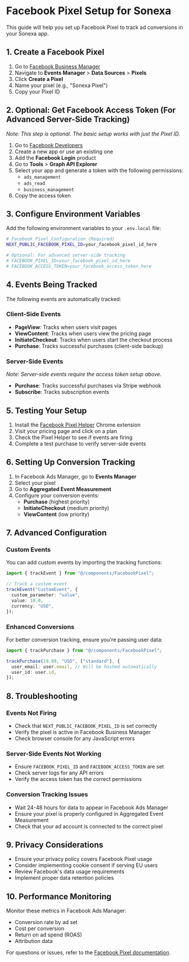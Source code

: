 # Facebook Pixel Setup for Sonexa

This guide will help you set up Facebook Pixel to track ad conversions in your Sonexa app.

## 1. Create a Facebook Pixel

1. Go to [Facebook Business Manager](https://business.facebook.com/)
2. Navigate to **Events Manager** > **Data Sources** > **Pixels**
3. Click **Create a Pixel**
4. Name your pixel (e.g., "Sonexa Pixel")
5. Copy your Pixel ID

## 2. Optional: Get Facebook Access Token (For Advanced Server-Side Tracking)

_Note: This step is optional. The basic setup works with just the Pixel ID._

1. Go to [Facebook Developers](https://developers.facebook.com/)
2. Create a new app or use an existing one
3. Add the **Facebook Login** product
4. Go to **Tools** > **Graph API Explorer**
5. Select your app and generate a token with the following permissions:
   - `ads_management`
   - `ads_read`
   - `business_management`
6. Copy the access token

## 3. Configure Environment Variables

Add the following environment variables to your `.env.local` file:

```bash
# Facebook Pixel Configuration (Required)
NEXT_PUBLIC_FACEBOOK_PIXEL_ID=your_facebook_pixel_id_here

# Optional: For advanced server-side tracking
# FACEBOOK_PIXEL_ID=your_facebook_pixel_id_here
# FACEBOOK_ACCESS_TOKEN=your_facebook_access_token_here
```

## 4. Events Being Tracked

The following events are automatically tracked:

### Client-Side Events

- **PageView**: Tracks when users visit pages
- **ViewContent**: Tracks when users view the pricing page
- **InitiateCheckout**: Tracks when users start the checkout process
- **Purchase**: Tracks successful purchases (client-side backup)

### Server-Side Events

_Note: Server-side events require the access token setup above._

- **Purchase**: Tracks successful purchases via Stripe webhook
- **Subscribe**: Tracks subscription events

## 5. Testing Your Setup

1. Install the [Facebook Pixel Helper](https://chrome.google.com/webstore/detail/facebook-pixel-helper/fdgfkebogiimcoedmjlckhdkpoggiemg) Chrome extension
2. Visit your pricing page and click on a plan
3. Check the Pixel Helper to see if events are firing
4. Complete a test purchase to verify server-side events

## 6. Setting Up Conversion Tracking

1. In Facebook Ads Manager, go to **Events Manager**
2. Select your pixel
3. Go to **Aggregated Event Measurement**
4. Configure your conversion events:
   - **Purchase** (highest priority)
   - **InitiateCheckout** (medium priority)
   - **ViewContent** (low priority)

## 7. Advanced Configuration

### Custom Events

You can add custom events by importing the tracking functions:

```typescript
import { trackEvent } from "@/components/FacebookPixel";

// Track a custom event
trackEvent("CustomEvent", {
  custom_parameter: "value",
  value: 10.0,
  currency: "USD",
});
```

### Enhanced Conversions

For better conversion tracking, ensure you're passing user data:

```typescript
import { trackPurchase } from "@/components/FacebookPixel";

trackPurchase(19.99, "USD", ["standard"], {
  user_email: user.email, // Will be hashed automatically
  user_id: user.id,
});
```

## 8. Troubleshooting

### Events Not Firing

- Check that `NEXT_PUBLIC_FACEBOOK_PIXEL_ID` is set correctly
- Verify the pixel is active in Facebook Business Manager
- Check browser console for any JavaScript errors

### Server-Side Events Not Working

- Ensure `FACEBOOK_PIXEL_ID` and `FACEBOOK_ACCESS_TOKEN` are set
- Check server logs for any API errors
- Verify the access token has the correct permissions

### Conversion Tracking Issues

- Wait 24-48 hours for data to appear in Facebook Ads Manager
- Ensure your pixel is properly configured in Aggregated Event Measurement
- Check that your ad account is connected to the correct pixel

## 9. Privacy Considerations

- Ensure your privacy policy covers Facebook Pixel usage
- Consider implementing cookie consent if serving EU users
- Review Facebook's data usage requirements
- Implement proper data retention policies

## 10. Performance Monitoring

Monitor these metrics in Facebook Ads Manager:

- Conversion rate by ad set
- Cost per conversion
- Return on ad spend (ROAS)
- Attribution data

For questions or issues, refer to the [Facebook Pixel documentation](https://developers.facebook.com/docs/facebook-pixel/).
